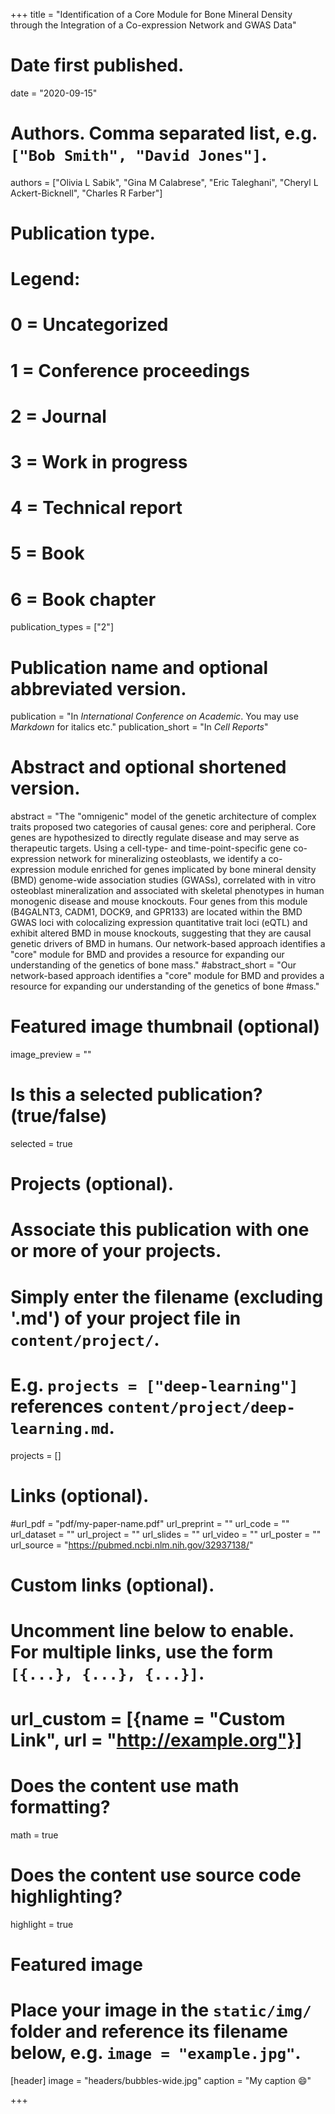 +++
title = "Identification of a Core Module for Bone Mineral Density through the Integration of a Co-expression Network and GWAS Data"

# Date first published.
date = "2020-09-15"

# Authors. Comma separated list, e.g. `["Bob Smith", "David Jones"]`.
authors = ["Olivia L Sabik", "Gina M Calabrese", "Eric Taleghani", "Cheryl L Ackert-Bicknell", "Charles R Farber"]

# Publication type.
# Legend:
# 0 = Uncategorized
# 1 = Conference proceedings
# 2 = Journal
# 3 = Work in progress
# 4 = Technical report
# 5 = Book
# 6 = Book chapter
publication_types = ["2"]

# Publication name and optional abbreviated version.
publication = "In *International Conference on Academic*. You may use *Markdown* for italics etc."
publication_short = "In *Cell Reports*"

# Abstract and optional shortened version.
abstract = "The "omnigenic" model of the genetic architecture of complex traits proposed two categories of causal genes: core and peripheral. Core genes are hypothesized to directly regulate disease and may serve as therapeutic targets. Using a cell-type- and time-point-specific gene co-expression network for mineralizing osteoblasts, we identify a co-expression module enriched for genes implicated by bone mineral density (BMD) genome-wide association studies (GWASs), correlated with in vitro osteoblast mineralization and associated with skeletal phenotypes in human monogenic disease and mouse knockouts. Four genes from this module (B4GALNT3, CADM1, DOCK9, and GPR133) are located within the BMD GWAS loci with colocalizing expression quantitative trait loci (eQTL) and exhibit altered BMD in mouse knockouts, suggesting that they are causal genetic drivers of BMD in humans. Our network-based approach identifies a "core" module for BMD and provides a resource for expanding our understanding of the genetics of bone mass."
#abstract_short = "Our network-based approach identifies a "core" module for BMD and provides a resource for expanding our understanding of the genetics of bone #mass."

# Featured image thumbnail (optional)
image_preview = ""

# Is this a selected publication? (true/false)
selected = true

# Projects (optional).
#   Associate this publication with one or more of your projects.
#   Simply enter the filename (excluding '.md') of your project file in `content/project/`.
#   E.g. `projects = ["deep-learning"]` references `content/project/deep-learning.md`.
projects = []

# Links (optional).
#url_pdf = "pdf/my-paper-name.pdf"
url_preprint = ""
url_code = ""
url_dataset = ""
url_project = ""
url_slides = ""
url_video = ""
url_poster = ""
url_source = "https://pubmed.ncbi.nlm.nih.gov/32937138/"

# Custom links (optional).
#   Uncomment line below to enable. For multiple links, use the form `[{...}, {...}, {...}]`.
# url_custom = [{name = "Custom Link", url = "http://example.org"}]

# Does the content use math formatting?
math = true

# Does the content use source code highlighting?
highlight = true

# Featured image
# Place your image in the `static/img/` folder and reference its filename below, e.g. `image = "example.jpg"`.
[header]
image = "headers/bubbles-wide.jpg"
caption = "My caption 😄"

+++
